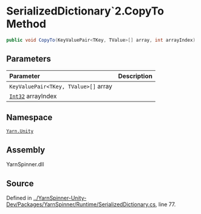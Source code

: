 # SerializedDictionary`2.CopyTo Method


```csharp
public void CopyTo(KeyValuePair<TKey, TValue>[] array, int arrayIndex)
```

## Parameters
|Parameter|Description|
|:---|:---|
|`KeyValuePair<TKey, TValue>[]` array||
|[`Int32`](https://docs.microsoft.com/dotnet/api/System.Int32) arrayIndex||


## Namespace
[`Yarn.Unity`](/api/csharp/yarn.unity/README.md)

## Assembly
YarnSpinner.dll

## Source
Defined in [../YarnSpinner-Unity-Dev/Packages/YarnSpinner/Runtime/SerializedDictionary.cs](https://github.com/YarnSpinnerTool/YarnSpinner-Unity//blob/develop/Runtime/SerializedDictionary.cs#L77), line 77.
